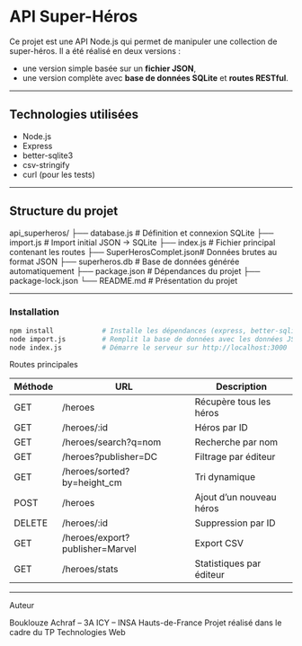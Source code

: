 # API Super-Héros
Ce projet est une API Node.js qui permet de manipuler une collection de super-héros. Il a été réalisé en deux versions :  
- une version simple basée sur un **fichier JSON**,  
- une version complète avec **base de données SQLite** et **routes RESTful**.

---

## Technologies utilisées

- Node.js  
- Express  
- better-sqlite3  
- csv-stringify  
- curl (pour les tests)

---

## Structure du projet

api_superheros/
├── database.js           # Définition et connexion SQLite
├── import.js             # Import initial JSON → SQLite
├── index.js              # Fichier principal contenant les routes
├── SuperHerosComplet.json# Données brutes au format JSON
├── superheros.db         # Base de données générée automatiquement
├── package.json          # Dépendances du projet
├── package-lock.json
└── README.md             # Présentation du projet

---

### Installation

```bash
npm install            # Installe les dépendances (express, better-sqlite3, etc.)
node import.js         # Remplit la base de données avec les données JSON
node index.js          # Démarre le serveur sur http://localhost:3000
```


 Routes principales

| Méthode | URL                             | Description              |
| ------- | ------------------------------- | ------------------------ |
| GET     | /heroes                         | Récupère tous les héros  |
| GET     | /heroes/\:id                    | Héros par ID             |
| GET     | /heroes/search?q=nom            | Recherche par nom        |
| GET     | /heroes?publisher=DC            | Filtrage par éditeur     |
| GET     | /heroes/sorted?by=height\_cm    | Tri dynamique            |
| POST    | /heroes                         | Ajout d’un nouveau héros |
| DELETE  | /heroes/\:id                    | Suppression par ID       |
| GET     | /heroes/export?publisher=Marvel | Export CSV               |
| GET     | /heroes/stats                   | Statistiques par éditeur |
---

Auteur

Bouklouze Achraf – 3A ICY – INSA Hauts-de-France
Projet réalisé dans le cadre du TP Technologies Web
